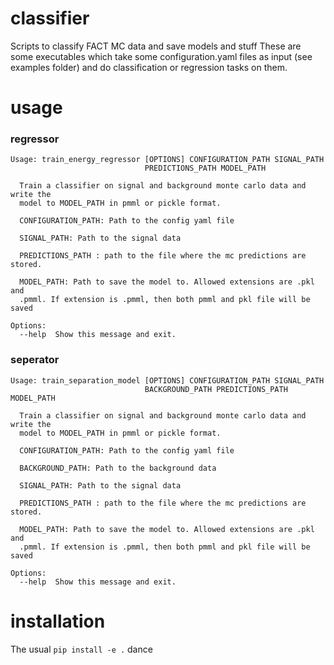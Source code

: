 # classifier
Scripts to classify FACT MC data and save models and stuff 
These are some executables which take some configuration.yaml files as input (see examples folder) and do classification or regression tasks on them.


# usage 

### regressor

    Usage: train_energy_regressor [OPTIONS] CONFIGURATION_PATH SIGNAL_PATH
                                  PREDICTIONS_PATH MODEL_PATH
    
      Train a classifier on signal and background monte carlo data and write the
      model to MODEL_PATH in pmml or pickle format.
    
      CONFIGURATION_PATH: Path to the config yaml file
    
      SIGNAL_PATH: Path to the signal data
    
      PREDICTIONS_PATH : path to the file where the mc predictions are stored.
    
      MODEL_PATH: Path to save the model to. Allowed extensions are .pkl and
      .pmml. If extension is .pmml, then both pmml and pkl file will be saved
    
    Options:
      --help  Show this message and exit.


### seperator

    Usage: train_separation_model [OPTIONS] CONFIGURATION_PATH SIGNAL_PATH
                                  BACKGROUND_PATH PREDICTIONS_PATH MODEL_PATH
    
      Train a classifier on signal and background monte carlo data and write the
      model to MODEL_PATH in pmml or pickle format.
    
      CONFIGURATION_PATH: Path to the config yaml file
    
      BACKGROUND_PATH: Path to the background data
    
      SIGNAL_PATH: Path to the signal data
    
      PREDICTIONS_PATH : path to the file where the mc predictions are stored.
    
      MODEL_PATH: Path to save the model to. Allowed extensions are .pkl and
      .pmml. If extension is .pmml, then both pmml and pkl file will be saved
    
    Options:
      --help  Show this message and exit.



# installation

The usual `pip install -e .` dance

